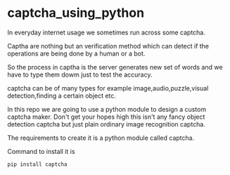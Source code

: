 # captcha_using_python

In everyday internet usage we sometimes run across some captcha.

Captha are nothing but an verification method which can detect if the operations are being done by a human or a bot.

So the process in captha is the server generates new set of words and we have to type them dowm just to test the accuracy.

captcha can be of many types for example image,audio,puzzle,visual detection,finding a certain object etc.

In this repo we are going to use a python module to design a custom captcha maker.
Don't get your hopes high this isn't any fancy object detection captcha but just plain ordinary image recognition captcha.

The requirements to create it is a python module called captcha.

Command to install it is 

    pip install captcha


